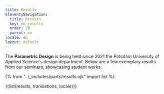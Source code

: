 ```yaml
---
title: Results
eleventyNavigation:
  title: Results
  key: en_results
  order: 20
  parent: en
locale: en
layout: default
---
```


The **Parametric Design** is being held since 2021 the Potsdam University of Applied Science's design department. Below are a few exemplary results from our seminars, showcasing student works:

{% from "../_includes/parts/results.njk" import list %}

<div id="results-list">
{{list(results, translations, locale)}}
</div>